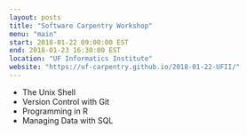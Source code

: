 ```yaml
---
layout: posts
title: "Software Carpentry Workshop"
menu: "main"
start: 2018-01-22 09:00:00 EST
end: 2018-01-23 16:30:00 EST
location: "UF Informatics Institute"
website: "https://uf-carpentry.github.io/2018-01-22-UFII/"
---
```

* The Unix Shell
* Version Control with Git
* Programming in R
* Managing Data with SQL
